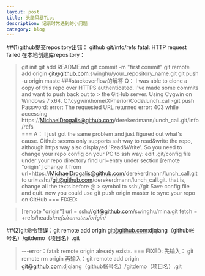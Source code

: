 ```yaml
---
layout: post
title: 头脑风暴Tips
description: 记录时常遇到的小问题
category: blog
---
```

##(1)github提交repository出错： github  git/info/refs  fatal: HTTP request failed
在本地创建库repository：

>    git init
>    git add README.md
>    git commit -m "first commit"
>    git remote add origin git@github.com:swinghu/your_repository_name.git
>    git push -u origin maste
###stackoverflow的解答
Q：
>    I was able to clone a copy of this repo over HTTPS authenticated. I've made some commits and want to push back out to >    the GitHub server. Using Cygwin on Windows 7 x64.
>    C:\cygwin\home\XPherior\Code\lunch_call>git push
>    Password:
>    error: The requested URL returned error: 403 while accessing https://MichaelDrogalis@github.com/derekerdmann/lunch_call.git/info/refs   
===
A：
>     I just got the same problem and just figured out what's cause.
>    Github seems only supports ssh way to read&write the repo, although https way also displayed 'Read&Write'.
>    So you need to change your repo config on your PC to ssh way:
>    edit .git/config file under your repo directory
>    find url=entry under section [remote "origin"]
>    change it from url=https://MichaelDrogalis@github.com/derekerdmann/lunch_call.git to url=ssh://git@github.com/derekerdmann/lunch_call.git. that is, change all the texts before @ >    symbol to ssh://git
>    Save config file and quit. now you could use git push origin master to sync your repo on GitHub
===
FIXED:
    
>    [remote "origin"]
>        url = ssh://git@github.com/swinghu/mina.git
>        fetch = +refs/heads/*:refs/remotes/origin/*
>    
##(2)git命令错误：git remote add origin git@github.com:djqiang（github帐号名）/gitdemo（项目名）.git 
>    ---error：fatal: remote origin already exists.
===
FIXED:
>    先输入： git remote rm origin
>    再输入：git remote add origin git@github.com:djqiang（github帐号名）/gitdemo（项目名）.git 
  
  
  
  